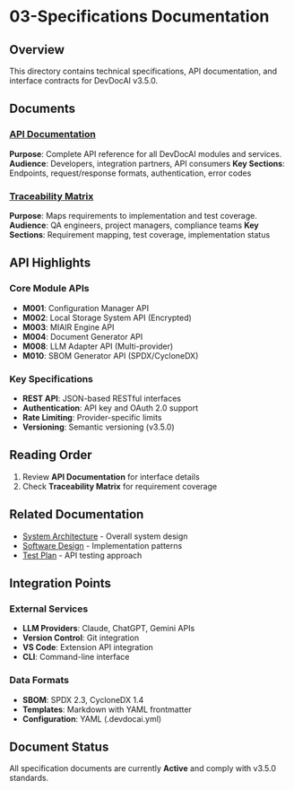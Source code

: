 # 03-Specifications Documentation

## Overview

This directory contains technical specifications, API documentation, and interface contracts for DevDocAI v3.5.0.

## Documents

### [API Documentation](devdocai-v3.5-api-documentation.md)
**Purpose**: Complete API reference for all DevDocAI modules and services.
**Audience**: Developers, integration partners, API consumers
**Key Sections**: Endpoints, request/response formats, authentication, error codes

### [Traceability Matrix](devdocai-v3.5-traceability-matrix.md)
**Purpose**: Maps requirements to implementation and test coverage.
**Audience**: QA engineers, project managers, compliance teams
**Key Sections**: Requirement mapping, test coverage, implementation status

## API Highlights

### Core Module APIs
- **M001**: Configuration Manager API
- **M002**: Local Storage System API (Encrypted)
- **M003**: MIAIR Engine API
- **M004**: Document Generator API
- **M008**: LLM Adapter API (Multi-provider)
- **M010**: SBOM Generator API (SPDX/CycloneDX)

### Key Specifications
- **REST API**: JSON-based RESTful interfaces
- **Authentication**: API key and OAuth 2.0 support
- **Rate Limiting**: Provider-specific limits
- **Versioning**: Semantic versioning (v3.5.0)

## Reading Order

1. Review **API Documentation** for interface details
2. Check **Traceability Matrix** for requirement coverage

## Related Documentation

- [System Architecture](../02-architecture/devdocai-v3.5-architecture.md) - Overall system design
- [Software Design](../02-architecture/devdocai-v3.5-sdd.md) - Implementation patterns
- [Test Plan](../05-testing/devdocai-v3.5-test-plan.md) - API testing approach

## Integration Points

### External Services
- **LLM Providers**: Claude, ChatGPT, Gemini APIs
- **Version Control**: Git integration
- **VS Code**: Extension API integration
- **CLI**: Command-line interface

### Data Formats
- **SBOM**: SPDX 2.3, CycloneDX 1.4
- **Templates**: Markdown with YAML frontmatter
- **Configuration**: YAML (.devdocai.yml)

## Document Status

All specification documents are currently **Active** and comply with v3.5.0 standards.